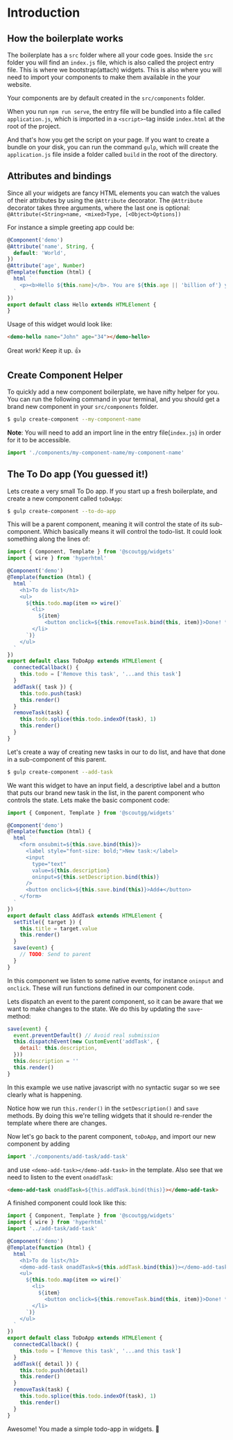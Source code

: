 # Introduction

## How the boilerplate works

The boilerplate has a `src` folder where all your code goes.
Inside the `src` folder you will find an `index.js` file, which is also called
the project entry file. This is where we bootstrap(attach) widgets. This is also
where you will need to import your components to make them available in the your
website.

Your components are by default created in the `src/components` folder.

When you run `npm run serve`, the entry file will be bundled into a file
called `application.js`, which is imported in a `<script>`-tag inside `index.html`
at the root of the project.

And that's how you get the script on your page. If you want to create a bundle
on your disk, you can run the command `gulp`, which will create the `application.js`
file inside a folder called `build` in the root of the directory.

## Attributes and bindings

Since all your widgets are fancy HTML elements you can watch the values of their
attributes by using the `@Attribute` decorator. The `@Attribute` decorator takes
three arguments, where the last one is optional: `@Attribute(<String>name, <mixed>Type, [<Object>Options])`

For instance a simple greeting app could be:
```js
@Component('demo')
@Attribute('name', String, {
  default: 'World',
})
@Attribute('age', Number)
@Template(function (html) {
  html `
    <p><b>Hello ${this.name}</b>. You are ${this.age || 'billion of'} years old.</p>
  `
})
export default class Hello extends HTMLElement {
}
```

Usage of this widget would look like:
```html
<demo-hello name="John" age="34"></demo-hello>
```

Great work! Keep it up. 👍

## Create Component Helper
To quickly add a new component boilerplate, we have nifty helper for you. You
can run the following command in your terminal, and you should get a brand new
component in your `src/components` folder.
```bash
$ gulp create-component --my-component-name
```

**Note**: You will need to add an import line in the entry file(`index.js`)
in order for it to be accessible.
```js
import './components/my-component-name/my-component-name'
```

## The To Do app (You guessed it!)

Lets create a very small To Do app. If you start up a fresh boilerplate, and
create a new component called `toDoApp`:

```bash
$ gulp create-component --to-do-app
```

This will be a parent component, meaning it will control the state of its
sub-component. Which basically means it will control the todo-list. It could
look something along the lines of:

```js
import { Component, Template } from '@scoutgg/widgets'
import { wire } from 'hyperhtml'

@Component('demo')
@Template(function (html) {
  html `
    <h1>To do list</h1>
    <ul>
      ${this.todo.map(item => wire()`
        <li>
          ${item}
            <button onclick=${this.removeTask.bind(this, item)}>Done! 👌</button>
        </li>
      `)}
    </ul>
  `
})
export default class ToDoApp extends HTMLElement {
  connectedCallback() {
    this.todo = ['Remove this task', '...and this task']
  }
  addTask({ task }) {
    this.todo.push(task)
    this.render()
  }
  removeTask(task) {
    this.todo.splice(this.todo.indexOf(task), 1)
    this.render()
  }
}
```

Let's create a way of creating new tasks in our to do list, and have that done
in a sub-component of this parent.

```bash
$ gulp create-component --add-task
```

We want this widget to have an input field, a descriptive label and a button
that puts our brand new task in the list, in the parent component who controls
the state. Lets make the basic component code:

```js
import { Component, Template } from '@scoutgg/widgets'

@Component('demo')
@Template(function (html) {
  html `
    <form onsubmit=${this.save.bind(this)}>
      <label style="font-size: bold;">New task:</label>
      <input
        type="text"
        value=${this.description}
        oninput=${this.setDescription.bind(this)}
      />
      <button onclick=${this.save.bind(this)}>Add➕</button>
    </form>
  `
})
export default class AddTask extends HTMLElement {
  setTitle({ target }) {
    this.title = target.value
    this.render()
  }
  save(event) {
    // TODO: Send to parent
  }
}
```

In this component we listen to some native events, for instance `oninput` and
`onclick`. These will run functions defined in our component code.

Lets dispatch an event to the parent component, so it can be aware that we
want to make changes to the state. We do this by updating the `save`-method:

```js
save(event) {
  event.preventDefault() // Avoid real submission
  this.dispatchEvent(new CustomEvent('addTask', {
    detail: this.description,
  }))
  this.description = ''
  this.render()
}
```

In this example we use native javascript with no syntactic sugar so we see
clearly what is happening.

Notice how we run `this.render()` in the `setDescription()` and `save` methods.
By doing this we're telling widgets that it should re-render the template where
there are changes.

Now let's go back to the parent component, `toDoApp`, and import our new component
by adding

```js
import './components/add-task/add-task'
```

and use `<demo-add-task></demo-add-task>` in the template. Also see that we need
to listen to the event `onaddTask`:

```html
<demo-add-task onaddTask=${this.addTask.bind(this)}></demo-add-task>
```

 A finished component could look like this:

```js
import { Component, Template } from '@scoutgg/widgets'
import { wire } from 'hyperhtml'
import '../add-task/add-task'

@Component('demo')
@Template(function (html) {
  html `
    <h1>To do list</h1>
    <demo-add-task onaddTask=${this.addTask.bind(this)}></demo-add-task>
    <ul>
      ${this.todo.map(item => wire()`
        <li>
          ${item}
            <button onclick=${this.removeTask.bind(this, item)}>Done! 👌</button>
        </li>
      `)}
    </ul>
  `
})
export default class ToDoApp extends HTMLElement {
  connectedCallback() {
    this.todo = ['Remove this task', '...and this task']
  }
  addTask({ detail }) {
    this.todo.push(detail)
    this.render()
  }
  removeTask(task) {
    this.todo.splice(this.todo.indexOf(task), 1)
    this.render()
  }
}
```

Awesome! You made a simple todo-app in widgets. 👏
